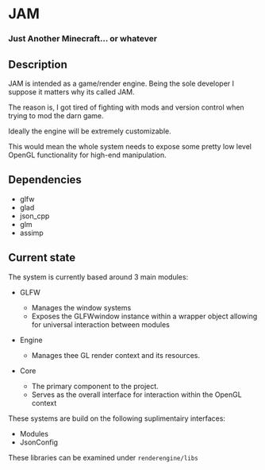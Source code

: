 # JAM
### Just Another Minecraft... or whatever
## Description
JAM is intended as a game/render engine. Being the sole developer I suppose it matters why its called JAM.

The reason is, I got tired of fighting with mods and version control when trying to mod the darn game.

Ideally the engine will be extremely customizable.

This would mean the whole system needs to expose some pretty low level OpenGL functionality for high-end manipulation.

## Dependencies
- glfw
- glad
- json_cpp
- glm
- assimp

## Current state

The system is currently based around 3 main modules:
-	GLFW
	- Manages the window systems
	- Exposes the GLFWwindow instance within a wrapper object allowing for universal interaction between modules

-	Engine
	- Manages thee GL render context and its resources.
-	Core
	- The primary component to the project.
	- Serves as the overall interface for interaction within the OpenGL context

These systems are build on the following suplimentairy interfaces:
-	Modules
- 	JsonConfig

These libraries can be examined under `renderengine/libs`
